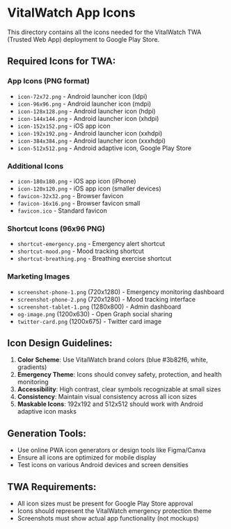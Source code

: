 # VitalWatch App Icons

This directory contains all the icons needed for the VitalWatch TWA (Trusted Web App) deployment to Google Play Store.

## Required Icons for TWA:

### App Icons (PNG format)
- `icon-72x72.png` - Android launcher icon (ldpi)
- `icon-96x96.png` - Android launcher icon (mdpi)  
- `icon-128x128.png` - Android launcher icon (hdpi)
- `icon-144x144.png` - Android launcher icon (xhdpi)
- `icon-152x152.png` - iOS app icon
- `icon-192x192.png` - Android launcher icon (xxhdpi)
- `icon-384x384.png` - Android launcher icon (xxxhdpi)
- `icon-512x512.png` - Android adaptive icon, Google Play Store

### Additional Icons
- `icon-180x180.png` - iOS app icon (iPhone)
- `icon-120x120.png` - iOS app icon (smaller devices)
- `favicon-32x32.png` - Browser favicon
- `favicon-16x16.png` - Browser favicon small
- `favicon.ico` - Standard favicon

### Shortcut Icons (96x96 PNG)
- `shortcut-emergency.png` - Emergency alert shortcut
- `shortcut-mood.png` - Mood tracking shortcut  
- `shortcut-breathing.png` - Breathing exercise shortcut

### Marketing Images
- `screenshot-phone-1.png` (720x1280) - Emergency monitoring dashboard
- `screenshot-phone-2.png` (720x1280) - Mood tracking interface
- `screenshot-tablet-1.png` (1280x800) - Admin dashboard
- `og-image.png` (1200x630) - Open Graph social sharing
- `twitter-card.png` (1200x675) - Twitter card image

## Icon Design Guidelines:

1. **Color Scheme**: Use VitalWatch brand colors (blue #3b82f6, white, gradients)
2. **Emergency Theme**: Icons should convey safety, protection, and health monitoring
3. **Accessibility**: High contrast, clear symbols recognizable at small sizes
4. **Consistency**: Maintain visual consistency across all icon sizes
5. **Maskable Icons**: 192x192 and 512x512 should work with Android adaptive icon masks

## Generation Tools:
- Use online PWA icon generators or design tools like Figma/Canva
- Ensure all icons are optimized for mobile display
- Test icons on various Android devices and screen densities

## TWA Requirements:
- All icon sizes must be present for Google Play Store approval
- Icons should represent the VitalWatch emergency protection theme
- Screenshots must show actual app functionality (not mockups)